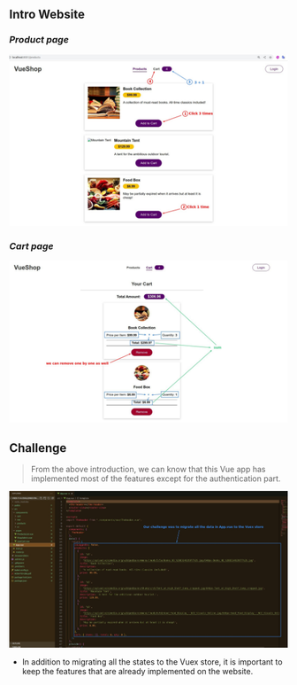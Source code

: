 ## **Intro Website**

### _Product page_

![Alt web intro product page](pic/01.jpg)

### _Cart page_

![Alt web intro cart page](pic/02.jpg)

## **Challenge**

> From the above introduction, we can know that this Vue app has implemented most of the features except for the authentication part.

![Alt challenge](pic/03.jpg)

- In addition to migrating all the states to the Vuex store, it is important to keep the features that are already implemented on the website.
